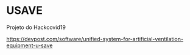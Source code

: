 # USAVE
Projeto do Hackcovid19

https://devpost.com/software/unified-system-for-artificial-ventilation-equipment-u-save
